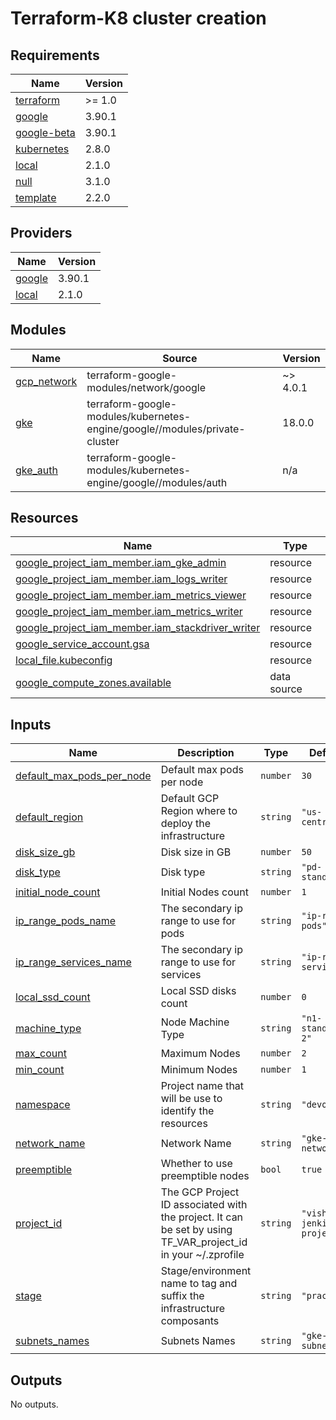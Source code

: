 # Terraform-K8 cluster creation

<!-- BEGINNING OF PRE-COMMIT-TERRAFORM DOCS HOOK -->
## Requirements

| Name | Version |
|------|---------|
| <a name="requirement_terraform"></a> [terraform](#requirement\_terraform) | >= 1.0 |
| <a name="requirement_google"></a> [google](#requirement\_google) | 3.90.1 |
| <a name="requirement_google-beta"></a> [google-beta](#requirement\_google-beta) | 3.90.1 |
| <a name="requirement_kubernetes"></a> [kubernetes](#requirement\_kubernetes) | 2.8.0 |
| <a name="requirement_local"></a> [local](#requirement\_local) | 2.1.0 |
| <a name="requirement_null"></a> [null](#requirement\_null) | 3.1.0 |
| <a name="requirement_template"></a> [template](#requirement\_template) | 2.2.0 |

## Providers

| Name | Version |
|------|---------|
| <a name="provider_google"></a> [google](#provider\_google) | 3.90.1 |
| <a name="provider_local"></a> [local](#provider\_local) | 2.1.0 |

## Modules

| Name | Source | Version |
|------|--------|---------|
| <a name="module_gcp_network"></a> [gcp\_network](#module\_gcp\_network) | terraform-google-modules/network/google | ~> 4.0.1 |
| <a name="module_gke"></a> [gke](#module\_gke) | terraform-google-modules/kubernetes-engine/google//modules/private-cluster | 18.0.0 |
| <a name="module_gke_auth"></a> [gke\_auth](#module\_gke\_auth) | terraform-google-modules/kubernetes-engine/google//modules/auth | n/a |

## Resources

| Name | Type |
|------|------|
| [google_project_iam_member.iam_gke_admin](https://registry.terraform.io/providers/hashicorp/google/3.90.1/docs/resources/project_iam_member) | resource |
| [google_project_iam_member.iam_logs_writer](https://registry.terraform.io/providers/hashicorp/google/3.90.1/docs/resources/project_iam_member) | resource |
| [google_project_iam_member.iam_metrics_viewer](https://registry.terraform.io/providers/hashicorp/google/3.90.1/docs/resources/project_iam_member) | resource |
| [google_project_iam_member.iam_metrics_writer](https://registry.terraform.io/providers/hashicorp/google/3.90.1/docs/resources/project_iam_member) | resource |
| [google_project_iam_member.iam_stackdriver_writer](https://registry.terraform.io/providers/hashicorp/google/3.90.1/docs/resources/project_iam_member) | resource |
| [google_service_account.gsa](https://registry.terraform.io/providers/hashicorp/google/3.90.1/docs/resources/service_account) | resource |
| [local_file.kubeconfig](https://registry.terraform.io/providers/hashicorp/local/2.1.0/docs/resources/file) | resource |
| [google_compute_zones.available](https://registry.terraform.io/providers/hashicorp/google/3.90.1/docs/data-sources/compute_zones) | data source |

## Inputs

| Name | Description | Type | Default | Required |
|------|-------------|------|---------|:--------:|
| <a name="input_default_max_pods_per_node"></a> [default\_max\_pods\_per\_node](#input\_default\_max\_pods\_per\_node) | Default max pods per node | `number` | `30` | no |
| <a name="input_default_region"></a> [default\_region](#input\_default\_region) | Default GCP Region where to deploy the infrastructure | `string` | `"us-central1"` | no |
| <a name="input_disk_size_gb"></a> [disk\_size\_gb](#input\_disk\_size\_gb) | Disk size in GB | `number` | `50` | no |
| <a name="input_disk_type"></a> [disk\_type](#input\_disk\_type) | Disk type | `string` | `"pd-standard"` | no |
| <a name="input_initial_node_count"></a> [initial\_node\_count](#input\_initial\_node\_count) | Initial Nodes count | `number` | `1` | no |
| <a name="input_ip_range_pods_name"></a> [ip\_range\_pods\_name](#input\_ip\_range\_pods\_name) | The secondary ip range to use for pods | `string` | `"ip-range-pods"` | no |
| <a name="input_ip_range_services_name"></a> [ip\_range\_services\_name](#input\_ip\_range\_services\_name) | The secondary ip range to use for services | `string` | `"ip-range-services"` | no |
| <a name="input_local_ssd_count"></a> [local\_ssd\_count](#input\_local\_ssd\_count) | Local SSD disks count | `number` | `0` | no |
| <a name="input_machine_type"></a> [machine\_type](#input\_machine\_type) | Node Machine Type | `string` | `"n1-standard-2"` | no |
| <a name="input_max_count"></a> [max\_count](#input\_max\_count) | Maximum Nodes | `number` | `2` | no |
| <a name="input_min_count"></a> [min\_count](#input\_min\_count) | Minimum Nodes | `number` | `1` | no |
| <a name="input_namespace"></a> [namespace](#input\_namespace) | Project name that will be use to identify the resources | `string` | `"devops"` | no |
| <a name="input_network_name"></a> [network\_name](#input\_network\_name) | Network Name | `string` | `"gke-network"` | no |
| <a name="input_preemptible"></a> [preemptible](#input\_preemptible) | Whether to use preemptible nodes | `bool` | `true` | no |
| <a name="input_project_id"></a> [project\_id](#input\_project\_id) | The GCP Project ID associated with the project. It can be set by using TF\_VAR\_project\_id in your ~/.zprofile | `string` | `"vishal-jenkins-project"` | no |
| <a name="input_stage"></a> [stage](#input\_stage) | Stage/environment name to tag and suffix the infrastructure composants | `string` | `"practice"` | no |
| <a name="input_subnets_names"></a> [subnets\_names](#input\_subnets\_names) | Subnets Names | `string` | `"gke-subnet"` | no |

## Outputs

No outputs.
<!-- END OF PRE-COMMIT-TERRAFORM DOCS HOOK -->

